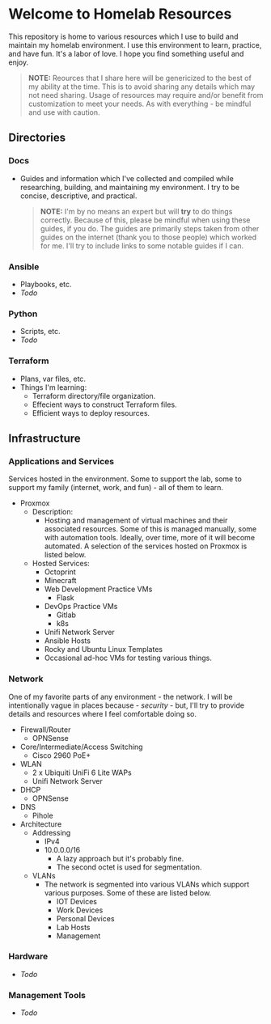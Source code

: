 # Welcome to Homelab Resources
This repository is home to various resources which I use to build and maintain
my homelab environment. I use this environment to learn, practice, and have fun.
It's a labor of love. I hope you find something useful and enjoy.

> **NOTE:** Reources that I share here will be genericized to the best of my ability 
at the time. This is to avoid sharing any details which may not need sharing.
Usage of resources may require and/or benefit from customization to meet your needs.
As with everything - be mindful and use with caution.

## Directories
### Docs
- Guides and information which I've collected and compiled while researching,
building, and maintaining my environment. I try to be concise, descriptive,
and practical.

  > **NOTE:** I'm by no means an expert but will **try** to do things correctly. 
  Because of this, please be mindful when using these guides, if you do. 
  The guides are primarily steps taken from other guides on the internet
  (thank you to those people) which worked for me. I'll try to include links
  to some notable guides if I can.

### Ansible
- Playbooks, etc.
- *Todo*

### Python
- Scripts, etc.
- *Todo*

### Terraform
- Plans, var files, etc.
- Things I'm learning:
  - Terraform directory/file organization.
  - Effecient ways to construct Terraform files.
  - Efficient ways to deploy resources.

## Infrastructure
### Applications and Services
Services hosted in the environment. Some to support the lab, some to support my 
family (internet, work, and fun) - all of them to learn.
- Proxmox
  - Description:
    - Hosting and management of virtual machines and their associated resources.
    Some of this is managed manually, some with automation tools. Ideally, over 
    time, more of it will become automated. A selection of the services hosted 
    on Proxmox is listed below.
  - Hosted Services:
    - Octoprint
    - Minecraft
    - Web Development Practice VMs
      - Flask
    - DevOps Practice VMs
      - Gitlab
      - k8s
    - Unifi Network Server
    - Ansible Hosts
    - Rocky and Ubuntu Linux Templates
    - Occasional ad-hoc VMs for testing various things.

### Network
One of my favorite parts of any environment - the network. I will be 
intentionally vague in places because - *security* - but, I'll try to provide 
details and resources where I feel comfortable doing so.
- Firewall/Router
  - OPNSense
- Core/Intermediate/Access Switching
  - Cisco 2960 PoE+
- WLAN
  - 2 x Ubiquiti UniFi 6 Lite WAPs
  - Unifi Network Server
- DHCP
  - OPNSense
- DNS
  - Pihole
- Architecture
  - Addressing
    - IPv4
    - 10.0.0.0/16 
      - A lazy approach but it's probably fine.
      - The second octet is used for segmentation.
  - VLANs
    - The network is segmented into various VLANs which support various purposes.
  Some of these are listed below.
      - IOT Devices
      - Work Devices
      - Personal Devices
      - Lab Hosts
      - Management

### Hardware 
- *Todo*

### Management Tools
- *Todo*